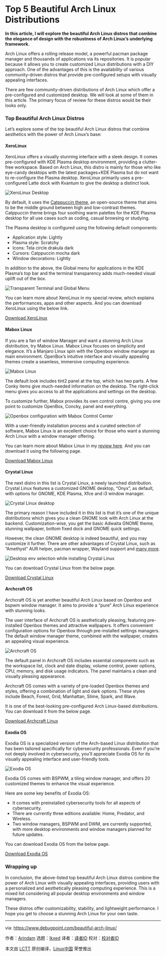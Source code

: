 [#]: subject: "Top 5 Beautiful Arch Linux Distributions"
[#]: via: "https://www.debugpoint.com/beautiful-arch-linux/"
[#]: author: "Arindam https://www.debugpoint.com/author/admin1/"
[#]: collector: "lkxed"
[#]: translator: " "
[#]: reviewer: " "
[#]: publisher: " "
[#]: url: " "

Top 5 Beautiful Arch Linux Distributions
======

**In this article, I will explore the beautiful Arch Linux distros that combine the elegance of design with the robustness of Arch Linux’s underlying framework.**

Arch Linux offers a rolling release model, a powerful pacman package manager and thousands of applications via its repositories. It is popular because it allows you to create customized Linux distributions with a DIY approach. One of the advantages of this is the availability of various community-driven distros that provide pre-configured setups with visually appealing interfaces.

There are few community-driven distributions of Arch Linux which offer a pre-configured and customized desktop. We will look at some of them in this article. The primary focus of review for these distros would be their looks only.

### Top Beautiful Arch Linux Distros

Let’s explore some of the top beautiful Arch Linux distros that combine aesthetics with the power of Arch Linux’s base:

#### XeroLinux

XeroLinux offers a visually stunning interface with a sleek design. It comes pre-configured with KDE Plasma desktop environment, providing a clutter-free workspace. Based on Arch Linux, this distro is mainly for those who like eye-candy desktops with the latest packages+KDE Plasma but do not want to re-configure the Plasma desktop. XeroLinux primarily uses a pre-configured Latte dock with Kvantum to give the desktop a distinct look.

![XeroLinux Desktop][1]

By default, it uses the [Catppuccin theme][2], an open-source theme that aims to be the middle ground between high and low-contrast themes. Catppuccin theme brings four soothing warm palettes for the KDE Plasma desktop for all use cases such as coding, casual browsing or studying.

The Plasma desktop is configured using the following default components:

- Application style: Lightly
- Plasma style: Scratchy
- Icons: Tela circle drakula dark
- Cursors: Catppuccin mocha dark
- Window decorations: Lightly

In addition to the above, the Global menu for applications in the KDE Plasma’s top bar and the terminal transparency adds much-needed visual uplift out of the box.

![Transparent Terminal and Global Menu][3]

You can learn more about XeroLinux in my special review, which explains the performances, apps and other aspects. And you can download XeroLinux using the below link.

[Download XeroLinux][4]

#### Mabox Linux

If you are a fan of window Manager and want a stunning Arch Linux distribution, try Mabox Linux. Mabox Linux focuses on simplicity and elegance. It’s a Manjaro Linux spin with the Openbox window manager as main environment. OpenBox’s intuitive interface and visually appealing themes create a seamless, immersive computing experience.

![Mabox Linux][5]

The default look includes tint2 panel at the top, which has two parts. A few Conky items give much-needed information on the desktop. The right-click menu gives you access to all the applications and settings on the desktop.

To customize further, Mabox provides its own control centre, giving you one point to customize OpenBox, Concky, panel and everything.

![Openbox configuration with Mabox Control Center][6]

With a user-friendly installation process and a curated selection of software, Mabox Linux is an excellent choice for those who want a stunning Arch Linux with a window manager offering.

You can learn more about Mabox Linux in my [review here][7]. And you can download it using the following page.

[Download Mabox Linux][8]

#### Crystal Linux

The next distro in this list is Crystal Linux, a newly launched distribution. Crystal Linux features a customized GNOME desktop, “Onyx”, as default, with options for GNOME, KDE Plasma, Xfce and i3 window manager.

![Crystal Linux desktop][9]

The primary reason I have included it in this list is that it’s one of the unique distributions which gives you a clean GNOME look with Arch Linux at the backend. Customization-wise, you get the basic Adwaita GNOME theme, stunning wallpaper, bottom fixed dock and GNOME quick settings.

However, the clean GNOME desktop is indeed beautiful, and you may customize it further. There are other advantages of Crystal Linux, such as “Amethyst” AUR helper, pacman wrapper, Wayland support and [many more][10].

![Desktop env selection while installing Crystal Linux][11]

You can download Crystal Linux from the below page.

[Download Crystal Linux][12]

#### Archcraft OS

Archcraft OS is yet another beautiful Arch Linux based on Openbox and bspwm window manager. It aims to provide a “pure” Arch Linux experience with stunning looks.

The user interface of Archcraft OS is aesthetically pleasing, featuring pre-installed Openbox themes and attractive wallpapers. It offers convenient configuration options for Openbox through pre-installed settings managers. The default window manager theme, combined with the wallpaper, creates an appealing visual experience.

![Archcraft OS][13]

The default panel in Archcraft OS includes essential components such as the workspace list, clock and date display, volume control, power options, CPU, memory, and disk usage indicators. The panel maintains a clean and visually pleasing appearance.

Archcraft OS comes with a variety of pre-loaded Openbox themes and styles, offering a combination of light and dark options. These styles include Beach, Forest, Grid, Manhattan, Slime, Spark, and Wave.

It is one of the best-looking pre-configured Arch Linux-based distributions. You can download it from the below page.

[Download Archcraft Linux][14]

#### Exodia OS

Exodia OS is a specialized version of the Arch-based Linux distribution that has been tailored specifically for cybersecurity professionals. Even if you’re not deeply involved in cybersecurity, you’ll appreciate Exodia OS for its visually appealing interface and user-friendly tools.

![Exodia OS][15]

Exodia OS comes with BSPWM, a tiling window manager, and offers 20 customized themes to enhance the visual experience.

Here are some key benefits of Exodia OS:

- It comes with preinstalled cybersecurity tools for all aspects of cybersecurity.
- There are currently three editions available: Home, Predator, and Wireless.
- Two window managers, BSPWM and DWM, are currently supported, with more desktop environments and window managers planned for future updates.

You can download Exodia OS from the below page.

[Download Exodia OS][16]

### Wrapping up

In conclusion, the above-listed top beautiful Arch Linux distros combine the power of Arch Linux with visually appealing interfaces, providing users with a personalized and aesthetically pleasing computing experience. This is a mixed list considering all popular desktop environments and window managers.

These distros offer customizability, stability, and lightweight performance. I hope you get to choose a stunning Arch Linux for your own taste.

--------------------------------------------------------------------------------

via: https://www.debugpoint.com/beautiful-arch-linux/

作者：[Arindam][a]
选题：[lkxed][b]
译者：[译者ID](https://github.com/译者ID)
校对：[校对者ID](https://github.com/校对者ID)

本文由 [LCTT](https://github.com/LCTT/TranslateProject) 原创编译，[Linux中国](https://linux.cn/) 荣誉推出

[a]: https://www.debugpoint.com/author/admin1/
[b]: https://github.com/lkxed/
[1]: https://www.debugpoint.com/wp-content/uploads/2023/05/XeroLinux-Desktop.jpg
[2]: https://catppuccin-website.vercel.app/
[3]: https://www.debugpoint.com/wp-content/uploads/2023/05/Transparent-Terminal-and-Global-Menu.jpg
[4]: https://xerolinux.xyz/
[5]: https://www.debugpoint.com/wp-content/uploads/2023/05/Mabox-Linux.jpg
[6]: https://www.debugpoint.com/wp-content/uploads/2023/05/Openbox-configuration-with-Mabox-Control-Center.jpg
[7]: https://www.debugpoint.com/mabox-linux-2022/
[8]: https://maboxlinux.org/
[9]: https://www.debugpoint.com/wp-content/uploads/2023/05/Crystal-Linux-desktop.jpg
[10]: https://getcryst.al/site/docs/amethyst/getting-started
[11]: https://www.debugpoint.com/wp-content/uploads/2023/05/Desktop-env-selection-while-installing-Crystal-Linux.jpg
[12]: https://getcryst.al/site
[13]: https://www.debugpoint.com/wp-content/uploads/2023/05/Archcraft-OS.jpg
[14]: https://archcraft.io/
[15]: https://www.debugpoint.com/wp-content/uploads/2023/05/Exodia-OS.jpg
[16]: https://exodia-os.github.io/exodia-website/